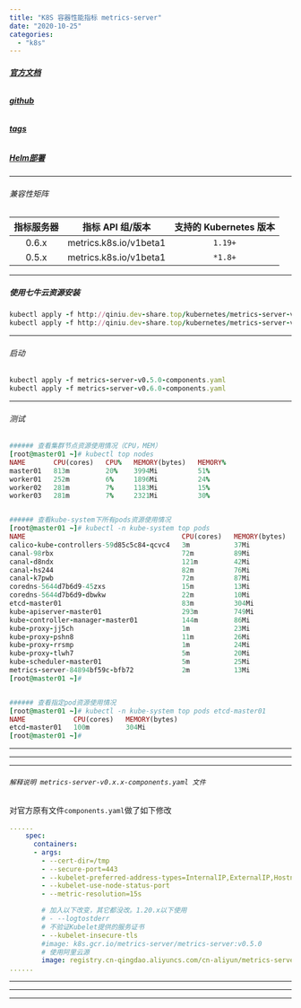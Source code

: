 ```yaml
---
title: "K8S 容器性能指标 metrics-server"
date: "2020-10-25"
categories: 
  - "k8s"
---
```


###### **[官方文档](https://kubernetes.io/zh/docs/tasks/debug-application-cluster/resource-metrics-pipeline/#metrics-server "官方文档")**

###### **[github](https://github.com/kubernetes-sigs/metrics-server "github")**

###### **[tags](https://github.com/kubernetes-sigs/metrics-server/tags "tags")**

##### **[Helm部署](https://artifacthub.io/packages/helm/metrics-server/metrics-server)**

* * *

###### 兼容性矩阵

| **指标服务器** | **指标 API 组/版本** | **支持的 Kubernetes 版本** |
| :-: | :-: | :-: |
| 0.6.x | metrics.k8s.io/v1beta1 | `1.19+` |
| 0.5.x | metrics.k8s.io/v1beta1 | `*1.8+` |

* * *

##### 使用七牛云资源安装

```ruby
kubectl apply -f http://qiniu.dev-share.top/kubernetes/metrics-server-v0.5.0-components.yaml
kubectl apply -f http://qiniu.dev-share.top/kubernetes/metrics-server-v0.6.0-components.yaml
```

* * *

###### 启动

```ruby
kubectl apply -f metrics-server-v0.5.0-components.yaml
kubectl apply -f metrics-server-v0.6.0-components.yaml
```

* * *

###### 测试

```ruby
###### 查看集群节点资源使用情况（CPU，MEM）
[root@master01 ~]# kubectl top nodes
NAME       CPU(cores)   CPU%   MEMORY(bytes)   MEMORY%
master01   813m         20%    3994Mi          51%
worker01   252m         6%     1896Mi          24%
worker02   281m         7%     1183Mi          15%
worker03   281m         7%     2321Mi          30%


###### 查看kube-system下所有pods资源使用情况
[root@master01 ~]# kubectl -n kube-system top pods
NAME                                       CPU(cores)   MEMORY(bytes)
calico-kube-controllers-59d85c5c84-qcvc4   3m           37Mi
canal-98rbx                                72m          89Mi
canal-d8ndx                                121m         42Mi
canal-hs244                                82m          76Mi
canal-k7pwb                                72m          87Mi
coredns-5644d7b6d9-45zxs                   15m          13Mi
coredns-5644d7b6d9-dbwkw                   22m          10Mi
etcd-master01                              83m          304Mi
kube-apiserver-master01                    293m         749Mi
kube-controller-manager-master01           144m         86Mi
kube-proxy-jj5ch                           1m           23Mi
kube-proxy-pshn8                           11m          26Mi
kube-proxy-rrsmp                           1m           24Mi
kube-proxy-tlwh7                           5m           20Mi
kube-scheduler-master01                    5m           25Mi
metrics-server-84894bf59c-bfb72            2m           13Mi
[root@master01 ~]#


###### 查看指定pod资源使用情况
[root@master01 ~]# kubectl -n kube-system top pods etcd-master01
NAME            CPU(cores)   MEMORY(bytes)
etcd-master01   100m         304Mi
[root@master01 ~]#
```

* * *

* * *

* * *

###### `解释说明 metrics-server-v0.x.x-components.yaml 文件`

对官方原有文件`components.yaml`做了如下修改

```yaml
......
    spec:
      containers:
      - args:
        - --cert-dir=/tmp
        - --secure-port=443
        - --kubelet-preferred-address-types=InternalIP,ExternalIP,Hostname
        - --kubelet-use-node-status-port
        - --metric-resolution=15s

        # 加入以下改变，其它都没改。1.20.x以下使用
        # - --logtostderr
        # 不验证Kubelet提供的服务证书
        - --kubelet-insecure-tls
        #image: k8s.gcr.io/metrics-server/metrics-server:v0.5.0
        # 使用阿里云源
        image: registry.cn-qingdao.aliyuncs.com/cn-aliyun/metrics-server:v0.5.0
......

```

* * *

* * *

* * *
